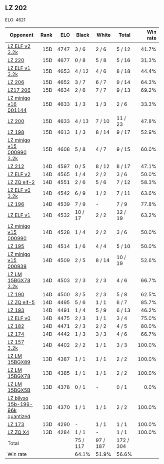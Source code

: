 ## LZ 202 ##

ELO: 4621

Opponent | Rank | ELO | Black | White | Total | Win rate
---------|-----:|----:|-------|-------|-------|-------:
[LZ ELF v2 3.2k](LZ%20ELF%20v2%203.2k.md) | 15D | 4747 | 3 / 6 | 2 / 6 | 5 / 12 | 41.7%
[LZ 220](LZ%20220.md) | 15D | 4677 | 0 / 8 | 5 / 8 | 5 / 16 | 31.3%
[LZ ELF v1 3.2k](LZ%20ELF%20v1%203.2k.md) | 15D | 4653 | 4 / 12 | 4 / 6 | 8 / 18 | 44.4%
[LZ 206](LZ%20206.md) | 15D | 4652 | 3 / 7 | 6 / 7 | 9 / 14 | 64.3%
[LZ17 206](LZ17%20206.md) | 15D | 4634 | 2 / 6 | 7 / 7 | 9 / 13 | 69.2%
[LZ minigo v16 001144](LZ%20minigo%20v16%20001144.md) | 15D | 4633 | 1 / 3 | 1 / 3 | 2 / 6 | 33.3%
[LZ 200](LZ%20200.md) | 15D | 4633 | 4 / 13 | 7 / 10 | 11 / 23 | 47.8%
[LZ 198](LZ%20198.md) | 15D | 4613 | 1 / 3 | 8 / 14 | 9 / 17 | 52.9%
[LZ minigo v15 000990 3.2k](LZ%20minigo%20v15%20000990%203.2k.md) | 15D | 4608 | 5 / 8 | 4 / 7 | 9 / 15 | 60.0%
[LZ 212](LZ%20212.md) | 14D | 4597 | 0 / 5 | 8 / 12 | 8 / 17 | 47.1%
[LZ ELF v2](LZ%20ELF%20v2.md) | 14D | 4565 | 1 / 4 | 2 / 2 | 3 / 6 | 50.0%
[LZ ZQ elf-2](LZ%20ZQ%20elf-2.md) | 14D | 4551 | 2 / 6 | 5 / 6 | 7 / 12 | 58.3%
[LZ ELF v0 3.2k](LZ%20ELF%20v0%203.2k.md) | 14D | 4542 | 6 / 9 | 1 / 2 | 7 / 11 | 63.6%
[LZ 196](LZ%20196.md) | 14D | 4539 | 7 / 9 | - | 7 / 9 | 77.8%
[LZ ELF v1](LZ%20ELF%20v1.md) | 14D | 4532 | 10 / 17 | 2 / 2 | 12 / 19 | 63.2%
[LZ minigo v15 000990](LZ%20minigo%20v15%20000990.md) | 14D | 4528 | 1 / 4 | 2 / 2 | 3 / 6 | 50.0%
[LZ 195](LZ%20195.md) | 14D | 4514 | 1 / 6 | 4 / 4 | 5 / 10 | 50.0%
[LZ minigo v15 000939](LZ%20minigo%20v15%20000939.md) | 14D | 4509 | 2 / 5 | 8 / 14 | 10 / 19 | 52.6%
[LZ LM 15BGX78 3.2k](LZ%20LM%2015BGX78%203.2k.md) | 14D | 4503 | 2 / 3 | 2 / 3 | 4 / 6 | 66.7%
[LZ 190](LZ%20190.md) | 14D | 4500 | 3 / 5 | 2 / 3 | 5 / 8 | 62.5%
[LZ ZQ elf-5](LZ%20ZQ%20elf-5.md) | 14D | 4495 | 5 / 6 | 1 / 1 | 6 / 7 | 85.7%
[LZ 193](LZ%20193.md) | 14D | 4491 | 1 / 4 | 5 / 9 | 6 / 13 | 46.2%
[LZ ELF v0](LZ%20ELF%20v0.md) | 14D | 4475 | 2 / 3 | 1 / 1 | 3 / 4 | 75.0%
[LZ 182](LZ%20182.md) | 14D | 4471 | 2 / 3 | 2 / 2 | 4 / 5 | 80.0%
[LZ 174](LZ%20174.md) | 14D | 4442 | 1 / 3 | 3 / 3 | 4 / 6 | 66.7%
[LZ 157 3.2k](LZ%20157%203.2k.md) | 14D | 4402 | 2 / 2 | 1 / 1 | 3 / 3 | 100.0%
[LZ LM 15BGX89](LZ%20LM%2015BGX89.md) | 13D | 4387 | 1 / 1 | 1 / 1 | 2 / 2 | 100.0%
[LZ LM 15BGX78](LZ%20LM%2015BGX78.md) | 13D | 4385 | 1 / 1 | 1 / 1 | 2 / 2 | 100.0%
[LZ LM 15BGX5B](LZ%20LM%2015BGX5B.md) | 13D | 4378 | 0 / 1 | - | 0 / 1 | 0.0%
[LZ bjiyxo 15b-199-96k quantized](LZ%20bjiyxo%2015b-199-96k%20quantized.md) | 13D | 4370 | 1 / 1 | 1 / 1 | 2 / 2 | 100.0%
[LZ 173](LZ%20173.md) | 13D | 4290 | - | 1 / 1 | 1 / 1 | 100.0%
[LZ ZQ X4](LZ%20ZQ%20X4.md) | 13D | 4284 | 1 / 1 | - | 1 / 1 | 100.0%
Total | | | 75 / 117 | 97 / 187 | 172 / 304 | 
Win rate| | | 64.1% | 51.9% | 56.6% | 
